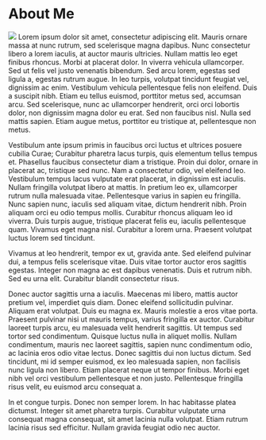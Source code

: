 # About Me

![](http://placehold.it/200x200)
Lorem ipsum dolor sit amet, consectetur adipiscing elit. Mauris ornare massa at nunc rutrum, sed scelerisque magna dapibus. Nunc consectetur libero a lorem iaculis, at auctor mauris ultricies. Nullam mattis leo eget finibus rhoncus. Morbi at placerat dolor. In viverra vehicula ullamcorper. Sed ut felis vel justo venenatis bibendum. Sed arcu lorem, egestas sed ligula a, egestas rutrum augue. In leo turpis, volutpat tincidunt feugiat vel, dignissim ac enim. Vestibulum vehicula pellentesque felis non eleifend. Duis a suscipit nibh. Etiam eu tellus euismod, porttitor metus sed, accumsan arcu. Sed scelerisque, nunc ac ullamcorper hendrerit, orci orci lobortis dolor, non dignissim magna dolor eu erat. Sed non faucibus nisl. Nulla sed mattis sapien. Etiam augue metus, porttitor eu tristique at, pellentesque non metus.

Vestibulum ante ipsum primis in faucibus orci luctus et ultrices posuere cubilia Curae; Curabitur pharetra lacus turpis, quis elementum tellus tempus et. Phasellus faucibus consectetur diam a tristique. Proin dui dolor, ornare in placerat ac, tristique sed nunc. Nam a consectetur odio, vel eleifend leo. Vestibulum tempus lacus vulputate erat placerat, in dignissim est iaculis. Nullam fringilla volutpat libero at mattis. In pretium leo ex, ullamcorper rutrum nulla malesuada vitae. Pellentesque varius in sapien eu fringilla. Nunc sapien nunc, iaculis sed aliquam vitae, dictum hendrerit nibh. Proin aliquam orci eu odio tempus mollis. Curabitur rhoncus aliquam leo id viverra. Duis turpis augue, tristique placerat felis eu, iaculis pellentesque quam. Vivamus eget magna nisl. Curabitur a lorem urna. Praesent volutpat luctus lorem sed tincidunt.

Vivamus at leo hendrerit, tempor ex ut, gravida ante. Sed eleifend pulvinar dui, a tempus felis scelerisque vitae. Duis vitae tortor auctor eros sagittis egestas. Integer non magna ac est dapibus venenatis. Duis et rutrum nibh. Sed eu urna elit. Curabitur blandit consectetur risus.

Donec auctor sagittis urna a iaculis. Maecenas mi libero, mattis auctor pretium vel, imperdiet quis diam. Donec eleifend sollicitudin pulvinar. Aliquam erat volutpat. Duis eu magna ex. Mauris molestie a eros vitae porta. Praesent pulvinar nisi ut mauris tempus, varius fringilla ex auctor. Curabitur laoreet turpis arcu, eu malesuada velit hendrerit sagittis. Ut tempus sed tortor sed condimentum. Quisque luctus nulla in aliquet mollis. Nullam condimentum, mauris nec laoreet sagittis, sapien nunc condimentum odio, ac lacinia eros odio vitae lectus. Donec sagittis dui non luctus dictum. Sed tincidunt, mi id semper euismod, ex leo malesuada sapien, non facilisis nunc ligula non libero. Etiam placerat neque ut tempor finibus. Morbi eget nibh vel orci vestibulum pellentesque et non justo. Pellentesque fringilla risus velit, eu euismod arcu consequat a.

In et congue turpis. Donec non semper lorem. In hac habitasse platea dictumst. Integer sit amet pharetra turpis. Curabitur vulputate urna consequat magna consequat, sit amet lacinia nulla volutpat. Etiam rutrum lacinia risus sed efficitur. Nullam gravida feugiat odio nec auctor.
